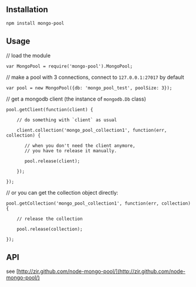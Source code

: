 ## Installation

    npm install mongo-pool

## Usage

// load the module

    var MongoPool = require('mongo-pool').MongoPool;

// make a pool with 3 connections, connect to `127.0.0.1:27017` by default

    var pool = new MongoPool({db: 'mongo_pool_test', poolSize: 3});

// get a mongodb client (the instance of `mongodb.Db` class)

    pool.getClient(function(client) {

        // do something with `client` as usual

        client.collection('mongo_pool_collection1', function(err, collection) {

           // when you don't need the client anymore,
           // you have to release it manually.

           pool.release(client);

        });

    });

// or you can get the collection object directly:

    pool.getCollection('mongo_pool_collection1', function(err, collection) {

        // release the collection
        
        pool.release(collection);

    });

## API

see [http://zir.github.com/node-mongo-pool/](http://zir.github.com/node-mongo-pool/)
